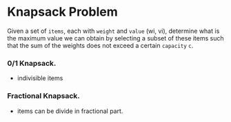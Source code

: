 # Knapsack Problem

Given a set of `items`, each with `weight` and `value` (wi, vi), determine what is the maximum value we can obtain by selecting a subset of these items such that the sum of the weights does not exceed a certain `capacity` `c`.


### 0/1 Knapsack.
  - indivisible items

### Fractional Knapsack.
  - items can be divide in fractional part.
